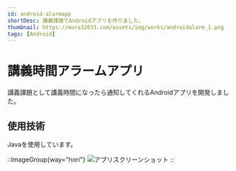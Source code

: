 ```yaml
---
id: android-alarmapp
shortDesc: 講義課題でAndroidアプリを作りました。
thumbnail: https://mura32033.com/assets/img/works/androidalarm_1.png
tags: [Android]
---
```


# 講義時間アラームアプリ

講義課題として講義時間になったら通知してくれるAndroidアプリを開発しました。

## 使用技術

Javaを使用しています。

::ImageGroup{way="hori"}
![アプリスクリーンショット](https://mura32033.com/assets/img/works/androidalarm_1.png)
::
